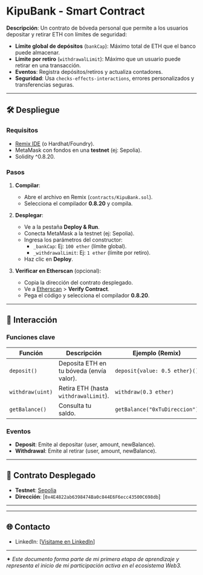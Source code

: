 # KipuBank - Smart Contract

**Descripción**:
Un contrato de bóveda personal que permite a los usuarios depositar y retirar ETH con límites de seguridad:
- **Límite global de depósitos** (`bankCap`): Máximo total de ETH que el banco puede almacenar.
- **Límite por retiro** (`withdrawalLimit`): Máximo que un usuario puede retirar en una transacción.
- **Eventos**: Registra depósitos/retiros y actualiza contadores.
- **Seguridad**: Usa `checks-effects-interactions`, errores personalizados y transferencias seguras.

---

## 🛠 Despliegue

### Requisitos
- [Remix IDE](https://remix.ethereum.org/) (o Hardhat/Foundry).
- MetaMask con fondos en una **testnet** (ej: Sepolia).
- Solidity ^0.8.20.

### Pasos
1. **Compilar**:
   - Abre el archivo en Remix (`contracts/KipuBank.sol`).
   - Selecciona el compilador **0.8.20** y compila.

2. **Desplegar**:
   - Ve a la pestaña **Deploy & Run**.
   - Conecta MetaMask a la testnet (ej: Sepolia).
   - Ingresa los parámetros del constructor:
     - `_bankCap`: Ej: `100 ether` (límite global).
     - `_withdrawalLimit`: Ej: `1 ether` (límite por retiro).
   - Haz clic en **Deploy**.

3. **Verificar en Etherscan** (opcional):
   - Copia la dirección del contrato desplegado.
   - Ve a [Etherscan](https://sepolia.etherscan.io/) > **Verify Contract**.
   - Pega el código y selecciona el compilador **0.8.20**.

---

## 🤖 Interacción

### Funciones clave
| Función          | Descripción                                  | Ejemplo (Remix)               |
|------------------|----------------------------------------------|-------------------------------|
| `deposit()`       | Deposita ETH en tu bóveda (envía valor).      | `deposit{value: 0.5 ether}()` |
| `withdraw(uint)` | Retira ETH (hasta `withdrawalLimit`).        | `withdraw(0.3 ether)`         |
| `getBalance()`    | Consulta tu saldo.                          | `getBalance("0xTuDireccion")` |

### Eventos
- **Deposit**: Emite al depositar (user, amount, newBalance).
- **Withdrawal**: Emite al retirar (user, amount, newBalance).

---

## 🔗 Contrato Desplegado
- **Testnet**: [Sepolia](https://sepolia.etherscan.io/)
- **Dirección**: [`0x4E4822ab6398474Ba0c844E6F6ecc43500C698db`]


---

---

## 🌐 Contacto 
- LinkedIn: [[Visitame en LinkedIn](https://www.linkedin.com/in/christianzamorahermida/)]  
 

---
✦ *Este documento forma parte de mi primera etapa de aprendizaje y representa el inicio de mi participación activa en el ecosistema Web3.*  

